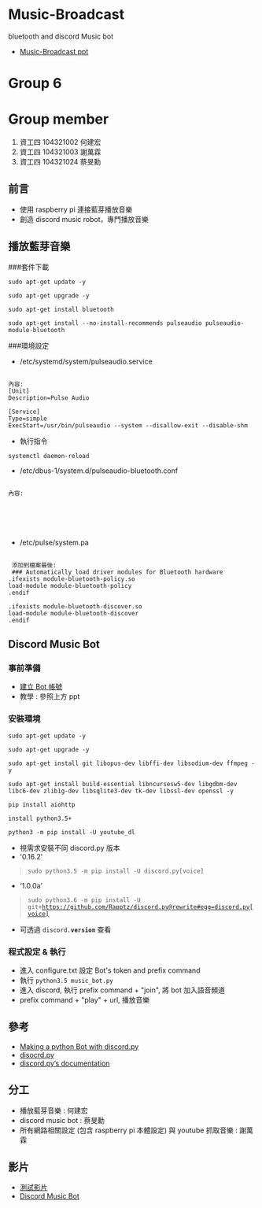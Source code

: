 # Music-Broadcast
bluetooth and discord Music bot
- [Music-Broadcast ppt](https://docs.google.com/presentation/d/1nwv5Nd4ezVqHHSsWhAWOu3u2sVftfk7g9xN1NgFk7Cg/edit?usp=sharing)

# Group 6

# Group member
1. 資工四 104321002 何建宏
2. 資工四 104321003 謝萬霖
3. 資工四 104321024 蔡旻勳

## 前言
- 使用 raspberry pi 連接藍芽播放音樂
- 創造 discord music robot，專門播放音樂 

## 播放藍芽音樂
###套件下載
<pre><code>sudo apt-get update -y</code></pre>
<pre><code>sudo apt-get upgrade -y</code></pre>
<pre><code>sudo apt-get install bluetooth</code></pre>
<pre><code>sudo apt-get install --no-install-recommends pulseaudio pulseaudio-module-bluetooth</code></pre>
###環境設定
 - /etc/systemd/system/pulseaudio.service
<pre><code>
內容:
[Unit]  
Description=Pulse Audio  
  
[Service]  
Type=simple  
ExecStart=/usr/bin/pulseaudio --system --disallow-exit --disable-shm
</code></pre>
 - 執行指令
<pre><code>systemctl daemon-reload</code></pre>
 - /etc/dbus-1/system.d/pulseaudio-bluetooth.conf
<pre><code>
內容:
 <busconfig>
  <policy user="pulse">  
   <allow send_destination="org.bluez"/>  
  </policy>  
 </busconfig> 
</code></pre>

 - /etc/pulse/system.pa
 <pre><code>
 添加到檔案最後:
 ### Automatically load driver modules for Bluetooth hardware  
.ifexists module-bluetooth-policy.so  
load-module module-bluetooth-policy  
.endif  
 
.ifexists module-bluetooth-discover.so  
load-module module-bluetooth-discover  
.endif 
</code></pre>


## Discord Music Bot
### 事前準備
- [建立 Bot 帳號](https://discordapp.com/developers/applications/)
- 教學 : 參照上方 ppt
### 安裝環境
<pre><code>sudo apt-get update -y</code></pre>
<pre><code>sudo apt-get upgrade -y</code></pre>
<pre><code>sudo apt-get install git libopus-dev libffi-dev libsodium-dev ffmpeg -y</code></pre>
<pre><code>sudo apt-get install build-essential libncursesw5-dev libgdbm-dev libc6-dev zlib1g-dev libsqlite3-dev tk-dev libssl-dev openssl -y</code></pre>
<pre><code>pip install aiohttp</code></pre>
<pre><code>install python3.5+</code></pre>
<pre><code>python3 -m pip install -U youtube_dl</code></pre>
- 視需求安裝不同 discord.py 版本
- '0.16.2'
> <code>sudo python3.5 -m pip install -U discord.py[voice]</code>
- ‘1.0.0a’
> <code>sudo python3.6 -m pip install -U git+https://github.com/Rapptz/discord.py@rewrite#egg=discord.py[voice]</code>
- 可透過 <code>discord.__version__</code> 查看
### 程式設定 & 執行
- 進入 configure.txt 設定 Bot's token and prefix command
- 執行 <code>python3.5 music_bot.py</code>
- 進入 discord, 執行 prefix command + "join", 將 bot 加入語音頻道
- prefix command + "play" + url, 播放音樂

## 參考
- [Making a python Bot with discord.py](https://www.youtube.com/playlist?list=PLW3GfRiBCHOiEkjvQj0uaUB1Q-RckYnj9)
- [disocrd.py](https://github.com/Rapptz/discord.py)
- [discord.py’s documentation](https://discordpy.readthedocs.io/en/latest/)

## 分工
- 播放藍芽音樂 : 何建宏
- discord music bot : 蔡旻勳
- 所有網路相關設定 (包含 raspberry pi 本體設定) 與 youtube 抓取音樂 : 謝萬霖

## 影片
- [測試影片](https://www.youtube.com/watch?v=HARYLiyPiIk)
- [Discord Music Bot](https://youtu.be/Ewlr_iKJ3Eo)
